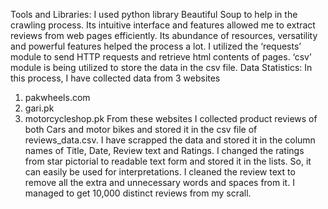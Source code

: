 Tools and Libraries:
I used python library Beautiful Soup to help in the crawling process. Its intuitive interface and features allowed me to extract reviews from web pages efficiently. Its abundance of resources, versatility and powerful features helped the process a lot. I utilized the ‘requests’ module to send HTTP requests and retrieve html contents of pages. ‘csv’ module is being utilized to store the data in the csv file. 
Data Statistics:
In this process, I have collected data from 3 websites 
1.	pakwheels.com
2.	gari.pk
3.	motorcycleshop.pk
From these websites I collected product reviews of both Cars and motor bikes and stored it in the csv file of reviews_data.csv. I have scrapped the data and stored it in the column names of Title, Date, Review text and Ratings. I changed the ratings from star pictorial to readable text form and stored it in the lists. So, it can easily be used for interpretations. I cleaned the review text to remove all the extra and unnecessary words and spaces from it. I managed to get 10,000 distinct reviews from my scrall.
